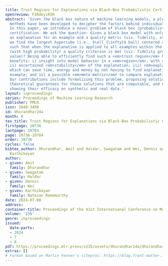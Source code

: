 ```yaml
---
title: Trust Regions for Explanations via Black-Box Probabilistic Certification
openreview: F3RdeyiR5H
abstract: 'Given the black box nature of machine learning models, a plethora of explainability
  methods have been developed to decipher the factors behind individual decisions.
  In this paper, we introduce a novel problem of black box (probabilistic) explanation
  certification. We ask the question: Given a black box model with only query access,
  an explanation for an example and a quality metric (viz. fidelity, stability), can
  we find the largest hypercube (i.e., $\ell_{\infty}$ ball) centered at the example
  such that when the explanation is applied to all examples within the hypercube,
  (with high probability) a quality criterion is met (viz. fidelity greater than some
  value)? Being able to efficiently find such a <em>trust region</em> has multiple
  benefits: i) insight into model behavior in a <em>region</em>, with a <em>guarantee</em>;
  ii) ascertained <em>stability</em> of the explanation; iii) <em>explanation reuse</em>,
  which can save time, energy and money by not having to find explanations for every
  example; and iv) a possible <em>meta-metric</em> to compare explanation methods.
  Our contributions include formalizing this problem, proposing solutions, providing
  theoretical guarantees for these solutions that are computable, and experimentally
  showing their efficacy on synthetic and real data.'
layout: inproceedings
series: Proceedings of Machine Learning Research
publisher: PMLR
issn: 2640-3498
id: dhurandhar24a
month: 0
tex_title: Trust Regions for Explanations via Black-Box Probabilistic Certification
firstpage: 10736
lastpage: 10764
page: 10736-10764
order: 10736
cycles: false
bibtex_author: Dhurandhar, Amit and Haldar, Swagatam and Wei, Dennis and Natesan Ramamurthy,
  Karthikeyan
author:
- given: Amit
  family: Dhurandhar
- given: Swagatam
  family: Haldar
- given: Dennis
  family: Wei
- given: Karthikeyan
  family: Natesan Ramamurthy
date: 2024-07-08
address:
container-title: Proceedings of the 41st International Conference on Machine Learning
volume: '235'
genre: inproceedings
issued:
  date-parts:
  - 2024
  - 7
  - 8
pdf: https://proceedings.mlr.press/v235/assets/dhurandhar24a/dhurandhar24a.pdf
extras: []
# Format based on Martin Fenner's citeproc: https://blog.front-matter.io/posts/citeproc-yaml-for-bibliographies/
---
```


